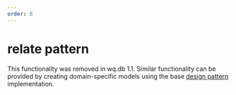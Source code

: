```yaml
---
order: 6
---
```


relate pattern
================

This functionality was removed in wq.db 1.1.  Similar functionality can be provided by creating domain-specific models using the base [design pattern] implementation.

[design pattern]: https://wq.io/docs/about-patterns
